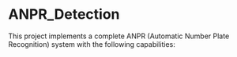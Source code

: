 # ANPR_Detection
This project implements a complete ANPR (Automatic Number Plate Recognition) system with the following capabilities:
